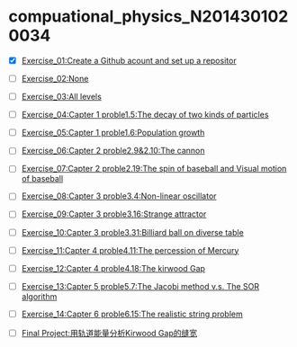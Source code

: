 # compuational_physics_N2014301020034
- [X] [Exercise_01:Create a Github acount and set up a repositor  ](https://github.com/52kylin/compuational_physics_N2014301020034)  

- [ ] [Exercise_02:None](https://github.com/52kylin/compuational_physics_N2014301020034)  

- [ ] [Exercise_03:All levels](https://github.com/52kylin/compuational_physics_N2014301020034)  

- [ ] [Exercise_04:Capter 1 proble1.5:The decay of two kinds of particles ](https://github.com/52kylin/compuational_physics_N2014301020034)  

- [ ] [Exercise_05:Capter 1 proble1.6:Population growth ](https://github.com/52kylin/compuational_physics_N2014301020034)  

- [ ] [Exercise_06:Capter 2 proble2.9&2.10:The cannon ](https://github.com/52kylin/compuational_physics_N2014301020034)  

- [ ] [Exercise_07:Capter 2 proble2.19:The spin of baseball and Visual motion of baseball ](https://github.com/52kylin/compuational_physics_N2014301020034)  

- [ ] [Exercise_08:Capter 3 proble3.4:Non-linear oscillator ](https://github.com/52kylin/compuational_physics_N2014301020034)  

- [ ] [Exercise_09:Capter 3 proble3.16:Strange attractor ](https://github.com/52kylin/compuational_physics_N2014301020034)  

- [ ] [Exercise_10:Capter 3 proble3.31:Billiard ball on diverse table ](https://github.com/52kylin/compuational_physics_N2014301020034)   

- [ ] [Exercise_11:Capter 4 proble4.11:The percession of Mercury ](https://github.com/52kylin/compuational_physics_N2014301020034)  

- [ ] [Exercise_12:Capter 4 proble4.18:The kirwood Gap ](https://github.com/52kylin/compuational_physics_N2014301020034)  

- [ ] [Exercise_13:Capter 5 proble5.7:The Jacobi method v.s. The SOR algorithm ](https://github.com/52kylin/compuational_physics_N2014301020034)  

- [ ] [Exercise_14:Capter 6 proble6.15:The realistic string problem ](https://github.com/52kylin/compuational_physics_N2014301020034)  

- [ ] [Final Project:用轨道能量分析Kirwood Gap的缝宽 ](https://github.com/52kylin/compuational_physics_N2014301020034)
